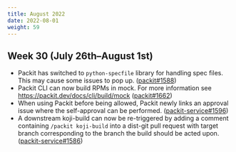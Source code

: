 ```yaml
---
title: August 2022
date: 2022-08-01
weight: 59
---
```


## Week 30 (July 26th–August 1st)

- Packit has switched to `python-specfile` library for handling spec files. This may cause some issues to pop up. ([packit#1588](https://github.com/packit/packit/pull/1588))
- Packit CLI can now build RPMs in mock. For more information see https://packit.dev/docs/cli/build/mock ([packit#1662](https://github.com/packit/packit/pull/1662))
- When using Packit before being allowed, Packit newly links an approval issue where the self-approval can be performed. ([packit-service#1596](https://github.com/packit/packit-service/pull/1596))
- A downstream koji-build can now be re-triggered by adding a comment containing `/packit koji-build` into a dist-git pull request with target branch corresponding to the branch the build should be acted upon. ([packit-service#1586](https://github.com/packit/packit-service/pull/1586))
